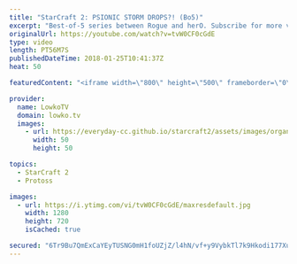 ```yaml
---
title: "StarCraft 2: PSIONIC STORM DROPS?! (Bo5)"
excerpt: "Best-of-5 series between Rogue and herO. Subscribe for more videos: http://lowko.tv/youtube The supreme late game: https://goo.gl/oHhD3V  An epic best-of-5 series between two of the very best players in their respective races. In this series strategies continuously change, as players try to adjust to"
originalUrl: https://youtube.com/watch?v=tvW0CF0cGdE
type: video
length: PT56M7S
publishedDateTime: 2018-01-25T10:41:37Z
heat: 50

featuredContent: "<iframe width=\"800\" height=\"500\" frameborder=\"0\" src=\"https://www.youtube.com/embed/tvW0CF0cGdE\" allow=\"accelerometer; autoplay; encrypted-media; gyroscope; picture-in-picture\" allowfullscreen></iframe>"

provider:
  name: LowkoTV
  domain: lowko.tv
  images:
    - url: https://everyday-cc.github.io/starcraft2/assets/images/organizations/lowko.tv-50x50.jpg
      width: 50
      height: 50

topics:
  - StarCraft 2
  - Protoss

images:
  - url: https://i.ytimg.com/vi/tvW0CF0cGdE/maxresdefault.jpg
    width: 1280
    height: 720
    isCached: true

secured: "6Tr9Bu7QmExCaYEyTUSNG0mH1foUZjZ/l4hN/vf+y9VybkTl7k9Hkodi177XucmnIZFYEFC7DjuLDZZSNVNtmgsbn7XO6bjtaAMfN1EGtBCCoJuJBZgelkymMX3DnJXPkKblTBD1s+Dp4GUgCqQrW2PJMEYqWwjhsYX3imPPH3En6nSTvJLl0MRj07n1BFxAUAtA7Pae0oTzysYyOYMFA+/tvlYQtf1lnWGBxeTXQfO6ZIeglbfMZ6Pf/Hus/QkeAlL0afjrfuIVsq3h5DiFaCfz65Qzjg2UuiOFB+2GsrQoRDH+U58p8AItev4pT0JI15cATopLU4Pi6qqF+rwamznAEXuPT3mXdsb88AqKdwEf4QJtLKPA7r/W0zlAehR4n9x6cMK2cMdfWFOG/YnPwqQD2irjcBJt5MVNVvH7L58=;ZBMAsjkxsUhEziepDFHFxw=="
---
```


